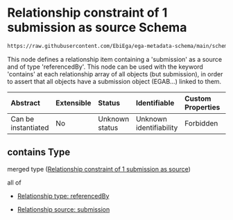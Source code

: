 # Relationship constraint of 1 submission as source Schema

```txt
https://raw.githubusercontent.com/EbiEga/ega-metadata-schema/main/schemas/EGA.individual.json#/properties/individualRelationships/contains
```

This node defines a relationship item containing a 'submission' as a source and of type 'referencedBy'. This node can be used with the keyword 'contains' at each relationship array of all objects (but submission), in order to assert that all objects have a submission object (EGAB...) linked to them.

| Abstract            | Extensible | Status         | Identifiable            | Custom Properties | Additional Properties | Access Restrictions | Defined In                                                                           |
| :------------------ | :--------- | :------------- | :---------------------- | :---------------- | :-------------------- | :------------------ | :----------------------------------------------------------------------------------- |
| Can be instantiated | No         | Unknown status | Unknown identifiability | Forbidden         | Allowed               | none                | [EGA.individual.json\*](../../../schemas/EGA.individual.json "open original schema") |

## contains Type

merged type ([Relationship constraint of 1 submission as source](ega-6-properties-individual-relationships-relationship-constraint-of-1-submission-as-source.md))

all of

*   [Relationship type: referencedBy](ega-4-defs-relationship-type-referencedby.md "check type definition")

*   [Relationship source: submission](ega-4-defs-relationship-source-submission.md "check type definition")
